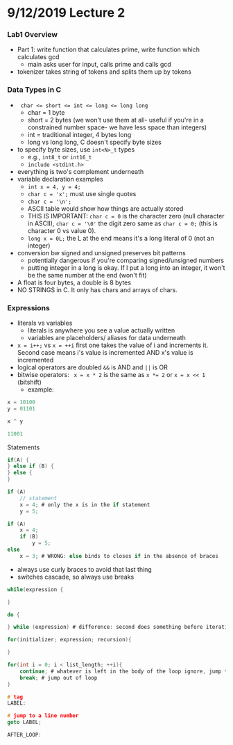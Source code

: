 # 9/12/2019 Lecture 2 

### Lab1 Overview
- Part 1: write function that calculates prime, write function which calculates gcd 
    - main asks user for input, calls prime and calls gcd
- tokenizer takes string of tokens and splits them up by tokens 

### Data Types in C
- ``` char <= short <= int <= long <= long long```
    - char = 1 byte
    - short = 2 bytes (we won't use them at all- useful if you're in a constrained number space- we have less space than integers)
    - int = traditional integer, 4 bytes long
    - long vs long long, C doesn't specify byte sizes
- to specify byte sizes, use ```int<N>_t``` types
    - e.g., ```int8_t``` or ```int16_t```
    - ```include <stdint.h>```
- everything is two's complement underneath
- variable declaration examples
    - ```int x = 4, y = 4;```
    - ```char c = 'x';``` must use single quotes
    - ```char c = '\n';```
    - ASCII table would show how things are actually stored
    - THIS IS IMPORTANT: ```char c = 0``` is the character zero (null character in ASCII), ```char c = '\0'``` the digit zero same as ```char c = 0;``` (this is character 0 vs value 0). 
    - ```long x = 0L;``` the L at the end means it's a long literal of 0 (not an integer) 
- conversion bw signed and unsigned preserves bit patterns 
    - potentially dangerous if you're comparing signed/unsigned numbers
    - putting integer in a long is okay. If I put a long into an integer, it won't be the same number at the end (won't fit)
- A float is four bytes, a double is 8 bytes 
- NO STRINGS in C. It only has chars and arrays of chars. 

### Expressions
- literals vs variables
    - literals is anywhere you see a value actually written
    - variables are placeholders/ aliases for data underneath 
- ```x = i++;``` vs ```x = ++i``` first one takes the value of i and increments it. Second case means i's value is incremented AND x's value is incremented 
- logical operators are doubled ```&&``` is AND and ```||``` is OR
- bitwise operators: ``` x = x * 2``` is the same as ```x *= 2``` or ```x = x << 1``` (bitshift)
    - example: 
```C
x = 10100
y = 01101

x ^ y

11001
```
Statements
```C
if(A) {
} else if (B) {
} else {
}

if (A)
    // statement
    x = 4; # only the x is in the if statement 
    y = 5;

if (A)
    x = 4;
    if (B)
        y = 5;
else
    x = 3; # WRONG: else binds to closes if in the absence of braces
```
- always use curly braces to avoid that last thing
- switches cascade, so always use breaks 

```C
while(expression {

}

do {

} while (expression) # difference: second does something before iteration; useful if you have to do something before evaluating all the other cases

for(initializer; expression; recursion){

}

for(int i = 0; i < list_length; ++i){
    continue; # whatever is left in the body of the loop ignore, jump to the next iteration of the loop and evaluate again
    break; # jump out of loop
}

# tag
LABEL:

# jump to a line number
goto LABEL;

AFTER_LOOP:
```
